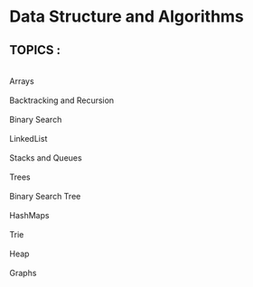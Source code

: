 # Data Structure and Algorithms<br/>

## TOPICS :<br/> 
</br>
Arrays<br/>
<br/>
Backtracking and Recursion<br/>
<br/>
Binary Search<br/>
<br/>
LinkedList<br/>
<br/>
Stacks and Queues<br/>
<br/>
Trees<br/>
<br/>
Binary Search Tree<br/>
<br/>
HashMaps<br/>
<br/>
Trie<br/>
<br/>
Heap<br/>
<br/>
Graphs<br/>
<br/>
